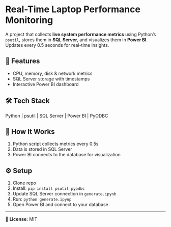 # Real-Time Laptop Performance Monitoring

A project that collects **live system performance metrics** using Python’s `psutil`, stores them in **SQL Server**, and visualizes them in **Power BI**. Updates every 0.5 seconds for real-time insights.

## 📌 Features
- CPU, memory, disk & network metrics
- SQL Server storage with timestamps
- Interactive Power BI dashboard

## 🛠 Tech Stack
Python | psutil | SQL Server | Power BI | PyODBC

## 🚀 How It Works
1. Python script collects metrics every 0.5s  
2. Data is stored in SQL Server  
3. Power BI connects to the database for visualization  

## ⚙ Setup
1. Clone repo  
2. Install: `pip install psutil pyodbc`  
3. Update SQL Server connection in `generate.ipynb`  
4. Run: `python generate.ipynp`  
5. Open Power BI and connect to your database  

---
📜 **License:** MIT

